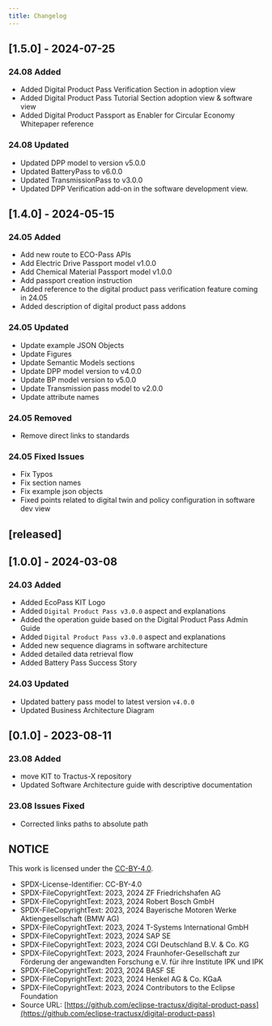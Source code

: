 ```yaml
---
title: Changelog
---
```


## [1.5.0] - 2024-07-25

### 24.08 Added

- Added Digital Product Pass Verification Section in adoption view
- Added Digital Product Pass Tutorial Section adoption view & software view
- Added Digital Product Passport as Enabler for Circular Economy Whitepaper reference

### 24.08 Updated

- Updated DPP model to version v5.0.0
- Updated BatteryPass to v6.0.0
- Updated TransmissionPass to v3.0.0
- Updated DPP Verification add-on in the software development view.

## [1.4.0] - 2024-05-15

### 24.05 Added

- Add new route to ECO-Pass APIs
- Add Electric Drive Passport model v1.0.0
- Add Chemical Material Passport model v1.0.0
- Add passport creation instruction
- Added reference to the digital product pass verification feature coming in 24.05
- Added description of digital product pass addons

### 24.05 Updated

- Update example JSON Objects
- Update Figures
- Update Semantic Models sections
- Update DPP model version to v4.0.0
- Update BP model version to v5.0.0
- Update Transmission pass model to v2.0.0
- Update attribute names

### 24.05 Removed

- Remove direct links to standards

### 24.05 Fixed Issues

- Fix Typos
- Fix section names
- Fix example json objects
- Fixed points related to digital twin and policy configuration in software dev view

## [released]

## [1.0.0] - 2024-03-08

### 24.03 Added

- Added EcoPass KIT Logo
- Added `Digital Product Pass v3.0.0` aspect and explanations
- Added the operation guide based on the Digital Product Pass Admin Guide
- Added `Digital Product Pass v3.0.0` aspect and explanations
- Added new sequence diagrams in software architecture
- Added detailed data retrieval flow
- Added Battery Pass Success Story

### 24.03 Updated

- Updated battery pass model to latest version `v4.0.0`
- Updated Business Architecture Diagram

## [0.1.0] - 2023-08-11

### 23.08 Added

- move KIT to Tractus-X repository
- Updated Software Architecture guide with descriptive documentation

### 23.08 Issues Fixed

- Corrected links paths to absolute path

## NOTICE

This work is licensed under the [CC-BY-4.0](https://creativecommons.org/licenses/by/4.0/legalcode).

- SPDX-License-Identifier: CC-BY-4.0
- SPDX-FileCopyrightText: 2023, 2024 ZF Friedrichshafen AG
- SPDX-FileCopyrightText: 2023, 2024 Robert Bosch GmbH
- SPDX-FileCopyrightText: 2023, 2024 Bayerische Motoren Werke Aktiengesellschaft (BMW AG)
- SPDX-FileCopyrightText: 2023, 2024 T-Systems International GmbH
- SPDX-FileCopyrightText: 2023, 2024 SAP SE
- SPDX-FileCopyrightText: 2023, 2024 CGI Deutschland B.V. & Co. KG
- SPDX-FileCopyrightText: 2023, 2024 Fraunhofer-Gesellschaft zur Förderung der angewandten Forschung e.V. für ihre Institute IPK und IPK
- SPDX-FileCopyrightText: 2023, 2024 BASF SE
- SPDX-FileCopyrightText: 2023, 2024 Henkel AG & Co. KGaA
- SPDX-FileCopyrightText: 2023, 2024 Contributors to the Eclipse Foundation
- Source URL: [https://github.com/eclipse-tractusx/digital-product-pass](https://github.com/eclipse-tractusx/digital-product-pass)
